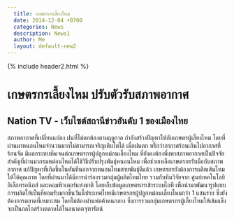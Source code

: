 ```yaml
---
  title: เกษตรกรเลี้ยงไหม
  date: 2014-12-04 +0700		  
  categories: News		
  description: News1		  
  author: Me		 
  layout: default-new2
---
```

{% include header2.html %}

# เกษตรกรเลี้ยงไหม ปรับตัวรับสภาพอากาศ  

## Nation TV - เว็บไซต์สถานีข่าวอันดับ 1 ของเมืองไทย  

สภาพอากาศที่เปลี่ยนแปลง ฝนที่ไม่ตกต้องตามฤดูกาล กำลังสร้างปัญหาให้กับเกษตรผู้เลี้ยงไหม โดยที่ผ่านมาหนอนไหมจำนวนมากไม่สามารถเจริญเติบโตได้ เมื่อฝนตก หรือว่าอากาศร้อนเกินไปอากาศที่ร้อนจัด มีผลกระทบชัดเจนต่อเกษตรกรผู้ปลูกหม่อนเลี้ยงไหม ที่ยังคงต้องพึ่งพาสภาพอากาศเป็นปัจจัยสำคัญที่ผ่านมากรมหม่อนไหมได้ใช้วิธีปรับปรุงพันธุ์หนอนไหม เพื่อช่วยเหลือเกษตรกรรับมือกับสภาพอากาศ แก้ปัญหาที่เกิดขึ้นในทันทีนอกจากหนอนไหมสายพันธุ์ดีแล้ว เกษตรกรยังต้องการผลิตเส้นไหมให้ได้คุณภาพ โดยที่ผ่านมาได้มีการนำร่องรวมกลุ่มผู้ผลิตไหมไทย รวมกับทีมวิจัยจาก ศูนย์เทคโนโลยีอิเล็กทรอนิกส์ และคอมพิวเตอร์แห่งชาติ โดยเก็บข้อมูลเกษตรกรเข้าระบบไอที เพื่อนำมาพัฒนารูปแบบการผลิตให้เป็นที่ยอมรับมากขึ้นวันนี้ประเทศไทยมีเกษตรกรผู้ปลูกหม่อนเลี้ยงไหมกว่า 1 แสนราย ซึ่งยังต้องการตลาดที่เหมาะสม โดยไม่ต้องผ่านพ่อค้าคนกลาง ซึ่งการรวมกลุ่มเกษตรกรผู้เลี้ยงไหมให้เข้มแข็ง จะเป็นกลไกสร้างตลาดได้ในอนาคตจุฑารัตน์
